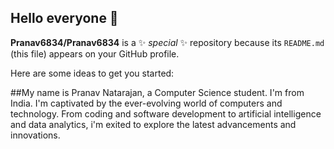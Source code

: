 ## Hello everyone 👋


**Pranav6834/Pranav6834** is a ✨ _special_ ✨ repository because its `README.md` (this file) appears on your GitHub profile.

Here are some ideas to get you started:


##My name is Pranav Natarajan, a Computer Science student. I'm from India. I'm captivated by the ever-evolving world of computers and technology. From coding and software development to artificial intelligence and data analytics, i'm exited to explore the latest advancements and innovations. 

